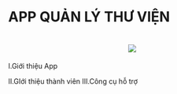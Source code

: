 # APP QUẢN LÝ THƯ VIỆN

<h1 align="center">
    <img src="https://readme-typing-svg.herokuapp.com/?font=Righteous&size=35&center=true&vCenter=true&width=500&height=70&duration=4000&lines=Xin+Chào+Mọi+Người!+👋;+Đến+Với+App+Quản+Lý+Thư+Viện!;"/>
</h1>

I.Giới thiệu App

II.GIới thiệu thành viên
III.Công cụ hỗ trợ


